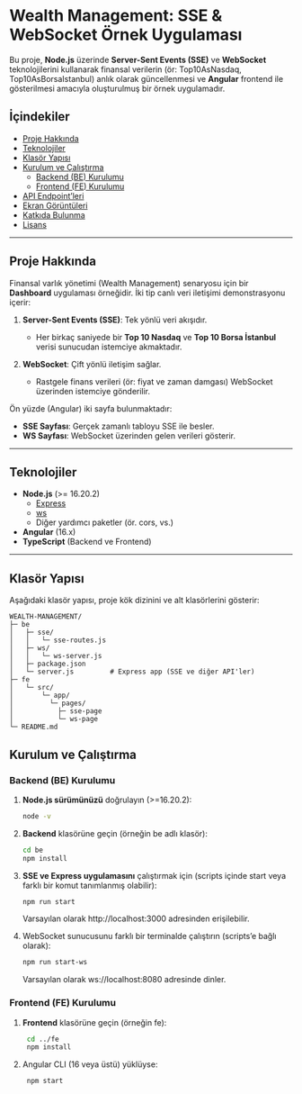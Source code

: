 # Wealth Management: SSE & WebSocket Örnek Uygulaması

Bu proje, **Node.js** üzerinde **Server-Sent Events (SSE)** ve **WebSocket** teknolojilerini kullanarak finansal verilerin (ör: Top10AsNasdaq, Top10AsBorsaIstanbul) anlık olarak güncellenmesi ve **Angular** frontend ile gösterilmesi amacıyla oluşturulmuş bir örnek uygulamadır.

## İçindekiler

- [Proje Hakkında](#proje-hakkında)
- [Teknolojiler](#teknolojiler)
- [Klasör Yapısı](#klasör-yapısı)
- [Kurulum ve Çalıştırma](#kurulum-ve-çalıştırma)
  - [Backend (BE) Kurulumu](#backend-be-kurulumu)
  - [Frontend (FE) Kurulumu](#frontend-fe-kurulumu)
- [API Endpoint’leri](#api-endpointleri)
- [Ekran Görüntüleri](#ekran-görüntüleri)
- [Katkıda Bulunma](#katkıda-bulunma)
- [Lisans](#lisans)

---

## Proje Hakkında

Finansal varlık yönetimi (Wealth Management) senaryosu için bir **Dashboard** uygulaması örneğidir. İki tip canlı veri iletişimi demonstrasyonu içerir:

1. **Server-Sent Events (SSE)**: Tek yönlü veri akışıdır.  
   - Her birkaç saniyede bir **Top 10 Nasdaq** ve **Top 10 Borsa İstanbul** verisi sunucudan istemciye akmaktadır.

2. **WebSocket**: Çift yönlü iletişim sağlar.  
   - Rastgele finans verileri (ör: fiyat ve zaman damgası) WebSocket üzerinden istemciye gönderilir.

Ön yüzde (Angular) iki sayfa bulunmaktadır:  
- **SSE Sayfası**: Gerçek zamanlı tabloyu SSE ile besler.  
- **WS Sayfası**: WebSocket üzerinden gelen verileri gösterir.

---

## Teknolojiler

- **Node.js** (>= 16.20.2)
  - [Express](https://expressjs.com/)
  - [ws](https://github.com/websockets/ws)
  - Diğer yardımcı paketler (ör. cors, vs.)
- **Angular** (16.x)
- **TypeScript** (Backend ve Frontend)

---

## Klasör Yapısı

Aşağıdaki klasör yapısı, proje kök dizinini ve alt klasörlerini gösterir:

```plaintext
WEALTH-MANAGEMENT/
├─ be
│   ├─ sse/
│   │   └─ sse-routes.js
│   ├─ ws/
│   │   └─ ws-server.js
│   ├─ package.json
│   └─ server.js         # Express app (SSE ve diğer API'ler)
├─ fe
│   └─ src/
│       └─ app/
│         └─ pages/
│           ├─ sse-page
│           └─ ws-page
└─ README.md
```
## Kurulum ve Çalıştırma

### Backend (BE) Kurulumu

1. **Node.js sürümünüzü** doğrulayın (>=16.20.2):
   ```bash
   node -v
   ```
2. **Backend** klasörüne geçin (örneğin be adlı klasör):
   ```bash
   cd be
   npm install
    ```
3. **SSE ve Express uygulamasını** çalıştırmak için (scripts içinde start veya farklı bir komut tanımlanmış olabilir):
    ```bash
   npm run start
    ```
    Varsayılan olarak http://localhost:3000 adresinden erişilebilir.

4. WebSocket sunucusunu farklı bir terminalde çalıştırın (scripts’e bağlı olarak):
    ```bash
    npm run start-ws
    ```
    Varsayılan olarak ws://localhost:8080 adresinde dinler.


### Frontend (FE) Kurulumu

1. **Frontend** klasörüne geçin (örneğin fe):
   ```bash
    cd ../fe
    npm install
   ```
2. Angular CLI (16 veya üstü) yüklüyse:
   ```bash
    npm start
    ```
